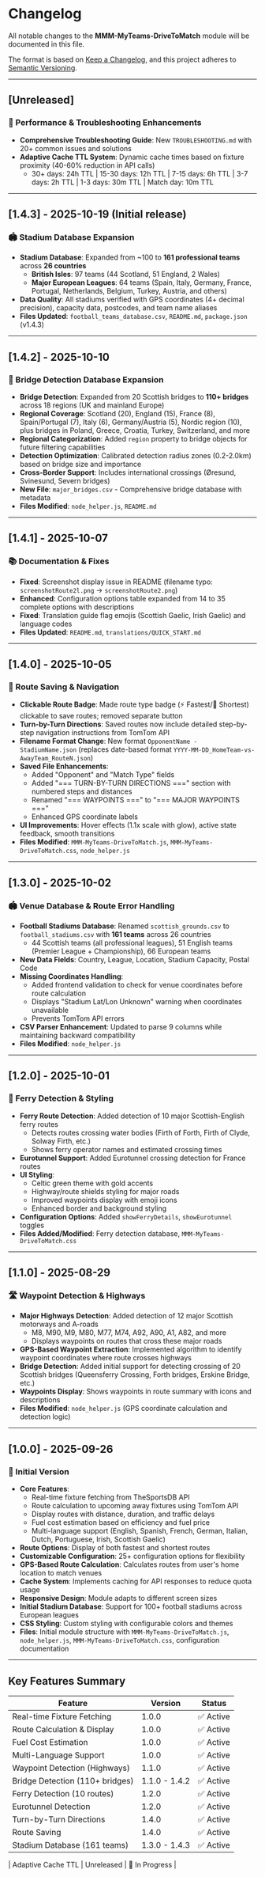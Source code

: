 # Changelog

All notable changes to the **MMM-MyTeams-DriveToMatch** module will be documented in this file.

The format is based on [Keep a Changelog](https://keepachangelog.com/en/1.0.0/),
and this project adheres to [Semantic Versioning](https://semver.org/spec/v2.0.0.html).

---

## [Unreleased]

### 🚀 Performance & Troubleshooting Enhancements

- **Comprehensive Troubleshooting Guide**: New `TROUBLESHOOTING.md` with 20+ common issues and solutions
- **Adaptive Cache TTL System**: Dynamic cache times based on fixture proximity (40-60% reduction in API calls)
  - 30+ days: 24h TTL | 15-30 days: 12h TTL | 7-15 days: 6h TTL | 3-7 days: 2h TTL | 1-3 days: 30m TTL | Match day: 10m TTL

---

## [1.4.3] - 2025-10-19 (Initial release)

### 🏟️ Stadium Database Expansion

- **Stadium Database**: Expanded from ~100 to **161 professional teams** across **26 countries**
  - **British Isles**: 97 teams (44 Scotland, 51 England, 2 Wales)
  - **Major European Leagues**: 64 teams (Spain, Italy, Germany, France, Portugal, Netherlands, Belgium, Turkey, Austria, and others)
- **Data Quality**: All stadiums verified with GPS coordinates (4+ decimal precision), capacity data, postcodes, and team name aliases
- **Files Updated**: `football_teams_database.csv`, `README.md`, `package.json` (v1.4.3)

---

## [1.4.2] - 2025-10-10

### 🌉 Bridge Detection Database Expansion

- **Bridge Detection**: Expanded from 20 Scottish bridges to **110+ bridges** across 18 regions (UK and mainland Europe)
- **Regional Coverage**: Scotland (20), England (15), France (8), Spain/Portugal (7), Italy (6), Germany/Austria (5), Nordic region (10), plus bridges in Poland, Greece, Croatia, Turkey, Switzerland, and more
- **Regional Categorization**: Added `region` property to bridge objects for future filtering capabilities
- **Detection Optimization**: Calibrated detection radius zones (0.2-2.0km) based on bridge size and importance
- **Cross-Border Support**: Includes international crossings (Øresund, Svinesund, Severn bridges)
- **New File**: `major_bridges.csv` - Comprehensive bridge database with metadata
- **Files Modified**: `node_helper.js`, `README.md`

---

## [1.4.1] - 2025-10-07

### 📚 Documentation & Fixes

- **Fixed**: Screenshot display issue in README (filename typo: `screenshotRoute2l.png` → `screenshotRoute2.png`)
- **Enhanced**: Configuration options table expanded from 14 to 35 complete options with descriptions
- **Fixed**: Translation guide flag emojis (Scottish Gaelic, Irish Gaelic) and language codes
- **Files Updated**: `README.md`, `translations/QUICK_START.md`

---

## [1.4.0] - 2025-10-05

### 🚀 Route Saving & Navigation

- **Clickable Route Badge**: Made route type badge (⚡ Fastest/📏 Shortest) clickable to save routes; removed separate button
- **Turn-by-Turn Directions**: Saved routes now include detailed step-by-step navigation instructions from TomTom API
- **Filename Format Change**: New format `OpponentName - StadiumName.json` (replaces date-based format `YYYY-MM-DD_HomeTeam-vs-AwayTeam_RouteN.json`)
- **Saved File Enhancements**: 
  - Added "Opponent" and "Match Type" fields
  - Added "=== TURN-BY-TURN DIRECTIONS ===" section with numbered steps and distances
  - Renamed "=== WAYPOINTS ===" to "=== MAJOR WAYPOINTS ==="
  - Enhanced GPS coordinate labels
- **UI Improvements**: Hover effects (1.1x scale with glow), active state feedback, smooth transitions
- **Files Modified**: `MMM-MyTeams-DriveToMatch.js`, `MMM-MyTeams-DriveToMatch.css`, `node_helper.js`

---

## [1.3.0] - 2025-10-02

### 🏟️ Venue Database & Route Error Handling

- **Football Stadiums Database**: Renamed `scottish_grounds.csv` to `football_stadiums.csv` with **161 teams** across 26 countries
  - 44 Scottish teams (all professional leagues), 51 English teams (Premier League + Championship), 66 European teams
- **New Data Fields**: Country, League, Location, Stadium Capacity, Postal Code
- **Missing Coordinates Handling**: 
  - Added frontend validation to check for venue coordinates before route calculation
  - Displays "Stadium Lat/Lon Unknown" warning when coordinates unavailable
  - Prevents TomTom API errors
- **CSV Parser Enhancement**: Updated to parse 9 columns while maintaining backward compatibility
- **Files Modified**: `node_helper.js`

---

## [1.2.0] - 2025-10-01

### 🎯 Ferry Detection & Styling

- **Ferry Route Detection**: Added detection of 10 major Scottish-English ferry routes
  - Detects routes crossing water bodies (Firth of Forth, Firth of Clyde, Solway Firth, etc.)
  - Shows ferry operator names and estimated crossing times
- **Eurotunnel Support**: Added Eurotunnel crossing detection for France routes
- **UI Styling**:
  - Celtic green theme with gold accents
  - Highway/route shields styling for major roads
  - Improved waypoints display with emoji icons
  - Enhanced border and background styling
- **Configuration Options**: Added `showFerryDetails`, `showEurotunnel` toggles
- **Files Added/Modified**: Ferry detection database, `MMM-MyTeams-DriveToMatch.css`

---

## [1.1.0] - 2025-08-29

### 🛣️ Waypoint Detection & Highways

- **Major Highways Detection**: Added detection of 12 major Scottish motorways and A-roads
  - M8, M90, M9, M80, M77, M74, A92, A90, A1, A82, and more
  - Displays waypoints on routes that cross these major roads
- **GPS-Based Waypoint Extraction**: Implemented algorithm to identify waypoint coordinates where route crosses highways
- **Bridge Detection**: Added initial support for detecting crossing of 20 Scottish bridges (Queensferry Crossing, Forth bridges, Erskine Bridge, etc.)
- **Waypoints Display**: Shows waypoints in route summary with icons and descriptions
- **Files Modified**: `node_helper.js` (GPS coordinate calculation and detection logic)

---

## [1.0.0] - 2025-09-26

### 🎉 Initial Version

- **Core Features**:
  - Real-time fixture fetching from TheSportsDB API
  - Route calculation to upcoming away fixtures using TomTom API
  - Display routes with distance, duration, and traffic delays
  - Fuel cost estimation based on efficiency and fuel price
  - Multi-language support (English, Spanish, French, German, Italian, Dutch, Portuguese, Irish, Scottish Gaelic)
- **Route Options**: Display of both fastest and shortest routes
- **Customizable Configuration**: 25+ configuration options for flexibility
- **GPS-Based Route Calculation**: Calculates routes from user's home location to match venues
- **Cache System**: Implements caching for API responses to reduce quota usage
- **Responsive Design**: Module adapts to different screen sizes
- **Initial Stadium Database**: Support for 100+ football stadiums across European leagues
- **CSS Styling**: Custom styling with configurable colors and themes
- **Files**: Initial module structure with `MMM-MyTeams-DriveToMatch.js`, `node_helper.js`, `MMM-MyTeams-DriveToMatch.css`, configuration documentation

---

## Key Features Summary

| Feature | Version | Status |
|---------|---------|--------|
| Real-time Fixture Fetching | 1.0.0 | ✅ Active |
| Route Calculation & Display | 1.0.0 | ✅ Active |
| Fuel Cost Estimation | 1.0.0 | ✅ Active |
| Multi-Language Support | 1.0.0 | ✅ Active |
| Waypoint Detection (Highways) | 1.1.0 | ✅ Active |
| Bridge Detection (110+ bridges) | 1.1.0 - 1.4.2 | ✅ Active |
| Ferry Detection (10 routes) | 1.2.0 | ✅ Active |
| Eurotunnel Detection | 1.2.0 | ✅ Active |
| Turn-by-Turn Directions | 1.4.0 | ✅ Active |
| Route Saving | 1.4.0 | ✅ Active |
| Stadium Database (161 teams) | 1.3.0 - 1.4.3 | ✅ Active |

| Adaptive Cache TTL | Unreleased | 🔄 In Progress |
